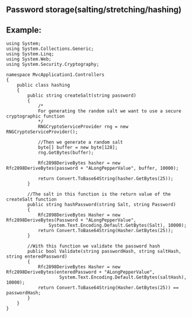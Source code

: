 Password storage(salting/stretching/hashing)
-------

## Example:


	using System;
	using System.Collections.Generic;
	using System.Linq;
	using System.Web;
	using System.Security.Cryptography;

	namespace MvcApplication1.Controllers
	{
		public class hashing
		{
			public string createSalt(string password)
			{
				/*
				For generating the random salt we want to use a secure cryptographic function
				*/
				RNGCryptoServiceProvider rng = new RNGCryptoServiceProvider();

				//Then we generate a random salt
				byte[] buffer = new byte[128];
				rng.GetBytes(buffer);

				Rfc2898DeriveBytes hasher = new Rfc2898DeriveBytes(password + "ALongPepperValue", buffer, 10000);

				return Convert.ToBase64String(hasher.GetBytes(25));
			}
			
			//The salt in this function is the return value of the createSalt function
			public string hashPassword(string Salt, string Password)
			{
				Rfc2898DeriveBytes Hasher = new Rfc2898DeriveBytes(Password + "ALongPepperValue",
					System.Text.Encoding.Default.GetBytes(Salt), 10000);
				return Convert.ToBase64String(Hasher.GetBytes(25));
			}
			
			//With this function we validate the password hash
			public bool Validate(string passwordHash, string saltHash, string enteredPassword)
			{
				Rfc2898DeriveBytes Hasher = new Rfc2898DeriveBytes(enteredPassword + "ALongPepperValue",
						System.Text.Encoding.Default.GetBytes(saltHash), 10000);
				return Convert.ToBase64String(Hasher.GetBytes(25)) == passwordHash;
			}
		}
	}